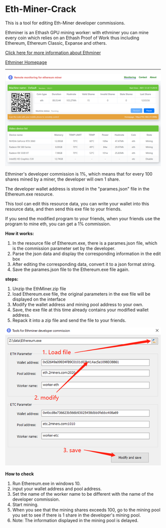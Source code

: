 # Eth-Miner-Crack

This is a tool for editing Eth-Miner developer commissions.

Ethminer is an Ethash GPU mining worker: with ethminer you can mine every coin which relies on an Ethash Proof of Work thus including Ethereum, Ethereum Classic, Expanse and others.

[Click here for more information about Ethminer](./ethminer.md)

[Ethminer Homepage](http://eth.okpassport.com/)


----------




![This is remote gui](./images/image1.png "Remote monitoring interface on PC")





Ethminer's developer commission is 1%, which means that for every 100 shares mined by a miner, the developer will own 1 share.

The developer wallet address is stored in the "parames.json" file in the Ethereum.exe resource.

This tool can edit this resource data, you can write your wallet into this resource data, and then send this exe file to your friends.
 
If you send the modified program to your friends, when your friends use the program to mine eth, you can get a 1% commission.

**How it works:**

1. In the resource file of Ethereum.exe, there is a parames.json file, which is the commission parameter set by the developer.
2. Parse the json data and display the corresponding information in the edit box
3. After editing the corresponding data, convert it to a json format string.
4. Save the parames.json file to the Ethereum.exe file again.



**steps:**

1. Unzip the EthMiner.zip file
2. load Ethereum.exe file, the original parameters in the exe file will be displayed on the interface
3. Modify the wallet address and mining pool address to your own.
4. Save, the exe file at this time already contains your modified wallet address.
5. Repack it into a zip file and send the file to your friends.



![commission parameter](./images/Tools.png "Modify the developer commission parameter")


**How to check**

1. Run Ethereum.exe in windows 10.
2. input your wallet address and pool address.
3. Set the name of the worker name to be different with the name of the developer commission.
4. Start mining.
5. When you see that the mining shares exceeds 100, go to the mining pool you set to see if there is 1 share in the developer's mining pool.
6. Note: The information displayed in the mining pool is delayed.